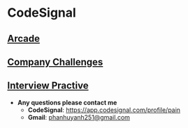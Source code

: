 # CodeSignal
## [Arcade](https://github.com/phanhuyanh/CodeSignal/tree/master/Arcade)
## [Company Challenges](https://github.com/phanhuyanh/CodeSignal/tree/master/Company%20Challenges)
## [Interview Practive](https://github.com/phanhuyanh/CodeSignal/tree/master/Interview%20Practice)

* **Any questions please contact me**
  * **CodeSignal**: https://app.codesignal.com/profile/pain
  * **Gmail**: phanhuyanh251@gmail.com
